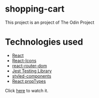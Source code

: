 # shopping-cart

This project is an project of The Odin Project

# Technologies used

* [React](https://reactjs.org/)
* [React-Icons](https://react-icons.github.io/react-icons/)
* [react-router-dom](https://reactrouter.com/docs/en/v6)
* [Jest Testing Library](https://testing-library.com/)
* [styled-components](https://styled-components.com/)
* [React propTypes](https://reactjs.org/docs/typechecking-with-proptypes.html)

Click [here](https://lopezac.github.io/shopping-cart/) to watch it.
